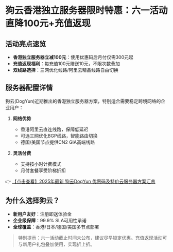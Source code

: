 # 狗云香港独立服务器限时特惠：六一活动直降100元+充值返现

## 活动亮点速览
- **香港独立服务器立减100元**：使用优惠码后月付仅需300元起
- **充值返现福利**：每充值100元赠送10元，不限次数叠加
- **双线路选择**：三网优化线路/阿里云精品线路自由切换

## 服务器配置详情
狗云(DogYun)近期推出的香港独立服务器方案，特别适合需要稳定跨境网络的企业用户：

1. **网络优势**  
   - 香港阿里云直连线路，保障低延迟
   - 可选三网优化BGP线路，智能路由切换
   - 德国/美国节点提供CN2 GIA高端线路

2. **灵活付费**  
   - 支持按小时计费模式
   - 月付套餐享受阶梯折扣

👉 [【点击查看】2025年最新 狗云DogYun 优惠码及特价云服务器方案汇总](https://bit.ly/DogYun)

## 为什么选择狗云？
- **新用户友好**：注册即送体验金
- **企业级保障**：99.9% SLA可用性承诺
- **全球覆盖**：香港/日本/德国/美国多节点部署

> 特别提示：六一活动截止时间未公布，建议尽早锁定优惠。充值返现活动可与新用户礼包叠加使用，实现折上折。